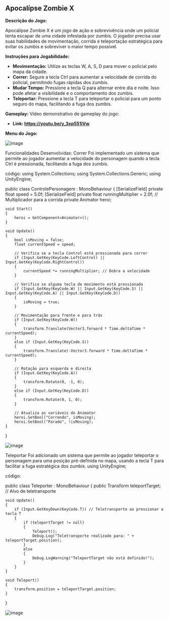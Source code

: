 ## Apocalípse Zombie X

**Descrição do Jogo:**

Apocalípse Zombie X é um jogo de ação e sobrevivência onde um policial tenta escapar de uma cidade infestada por zumbis. O jogador precisa usar suas habilidades de movimentação, corrida e teleportação estratégica para evitar os zumbis e sobreviver o maior tempo possível.

**Instruções para Jogabilidade:**

- **Movimentação:**  Utilize as teclas W, A, S, D para mover o policial pelo mapa da cidade.
- **Correr:** Segure a tecla Ctrl para aumentar a velocidade de corrida do policial, permitindo fugas rápidas dos zumbis.
- **Mudar Tempo:** Pressione a tecla Q para alternar entre dia e noite. Isso pode afetar a visibilidade e o comportamento dos zumbis.
- **Teleportar:** Pressione a tecla T para teleportar o policial para um ponto seguro do mapa, facilitando a fuga dos zumbis.

**Gameplay:**
Vídeo demonstrativo de gameplay do jogo:
- **Link: https://youtu.be/y_3xp551iVw**


**Menu do Jogo:**

![image](https://github.com/CapelLuisFelipe/Apocal-pseZombieX/assets/125330670/19232293-5b6d-42c2-b217-a99ff755cb85)



Funcionalidades Desenvolvidas:
Correr
Foi implementado um sistema que permite ao jogador aumentar a velocidade do personagem quando a tecla Ctrl é pressionada, facilitando a fuga dos zumbis.

código:
using System.Collections;
using System.Collections.Generic;
using UnityEngine;

public class ControlePersonagem : MonoBehaviour
{
    [SerializeField] private float speed = 5.0f;
    [SerializeField] private float runningMultiplier = 2.0f; // Multiplicador para a corrida
    private Animator heroi;

    void Start()
    {
        heroi = GetComponent<Animator>();
    }

    void Update()
    {
        bool isMoving = false;
        float currentSpeed = speed;

        // Verifica se a tecla Control está pressionada para correr
        if (Input.GetKey(KeyCode.LeftControl) || Input.GetKey(KeyCode.RightControl))
        {
            currentSpeed *= runningMultiplier; // Dobra a velocidade
        }

        // Verifica se alguma tecla de movimento está pressionada
        if (Input.GetKey(KeyCode.W) || Input.GetKey(KeyCode.S) || Input.GetKey(KeyCode.A) || Input.GetKey(KeyCode.D))
        {
            isMoving = true;
        }

        // Movimentação para frente e para trás
        if (Input.GetKey(KeyCode.W))
        {
            transform.Translate(Vector3.forward * Time.deltaTime * currentSpeed);
        }
        else if (Input.GetKey(KeyCode.S))
        {
            transform.Translate(-Vector3.forward * Time.deltaTime * currentSpeed);
        }

        // Rotação para esquerda e direita
        if (Input.GetKey(KeyCode.A))
        {
            transform.Rotate(0, -1, 0);
        }
        else if (Input.GetKey(KeyCode.D))
        {
            transform.Rotate(0, 1, 0);
        }

        // Atualiza as variáveis do Animator
        heroi.SetBool("Correndo", isMoving);
        heroi.SetBool("Parado", !isMoving);
    }
}

![image](https://github.com/CapelLuisFelipe/Apocal-pseZombieX/assets/125330670/17a5d9a3-6afb-4609-b013-aee86ce7dffa)

Teleportar
Foi adicionado um sistema que permite ao jogador teleportar o personagem para uma posição pré-definida no mapa, usando a tecla T para facilitar a fuga estratégica dos zumbis.
using UnityEngine;

código:

public class Teleporter : MonoBehaviour
{
    public Transform teleportTarget; // Alvo de teletransporte

    void Update()
    {
        if (Input.GetKeyDown(KeyCode.T)) // Teletransporte ao pressionar a tecla T
        {
            if (teleportTarget != null)
            {
                Teleport();
                Debug.Log("Teletransporte realizado para: " + teleportTarget.position);
            }
            else
            {
                Debug.LogWarning("TeleportTarget não está definido!");
            }
        }
    }

    void Teleport()
    {
        transform.position = teleportTarget.position;
    }
}

![image](https://github.com/CapelLuisFelipe/Apocal-pseZombieX/assets/125330670/ee14fc6f-2d2b-480a-b0b4-d460ba84f4ea)


